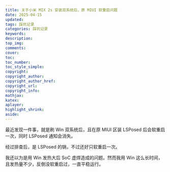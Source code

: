 ```yaml
---
title: 关于小米 MIX 2s 安装双系统后，原 MIUI 软重启问题
date: 2025-04-15
updated:
tags: 踩坑记录
categories: 踩坑记录
keywords:
description:
top_img:
comments:
cover:
toc:
toc_number:
toc_style_simple:
copyright:
copyright_author:
copyright_author_href:
copyright_url:
copyright_info:
mathjax:
katex:
aplayer:
highlight_shrink:
aside:
---
```


最近发现一件事，就是刷 Win 双系统后，且在原 MIUI 区装 LSPosed 后会软重启一次，同时 LSPosed 通知会消失。

经过排查后，是 LSPosed 的锅，不过还好只软重启一次。

我还以为是用 Win 发热大后 SoC 虚焊造成的问题。然而我用 Win 这么长时间，且发热量不少，反倒没软重启过，一直平稳运行。
